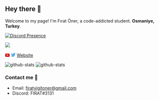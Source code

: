 ## Hey there 👋

Welcome to my page! I'm Fırat Öner, a code-addicted student. **Osmaniye, Turkey**. 

[![Discord Presence](https://lanyard.cnrad.dev/api/439683620064722945)](https://discord.com/users/439683620064722945)

![](https://komarev.com/ghpvc/?username=firatoner&color=dc143c)

<a href="https://www.youtube.com/channel/UCrGen_iXOobsOlvmUXlFoAw" target="_blank"><img src='./images/youtube.svg' alt='YouTube' width="3%"></a>
<a href="https://twitter.com/44firatoner" target="_blank"><img src='./images/twitter.svg' alt='Twitter' width="3%" title='@44firatoner'></a>
<a href="https://firatonerçgithub.io" target="_blank">Website</a>

<img alt="github-stats" src="https://github-readme-stats.vercel.app/api/top-langs/?username=firatoner&layout=compact&title_color=fff&icon_color=79ff97&text_color=9f9f9f&bg_color=151515" />

<img alt="github-stats" src="https://github-readme-stats.vercel.app/api/?username=firatoner&show_icons=true&title_color=fff&icon_color=79ff97&text_color=9f9f9f&bg_color=151515" />

### Contact me 🤝
* Email: firatyigitoner@gmail.com
* Discord: FIRAT#3131
